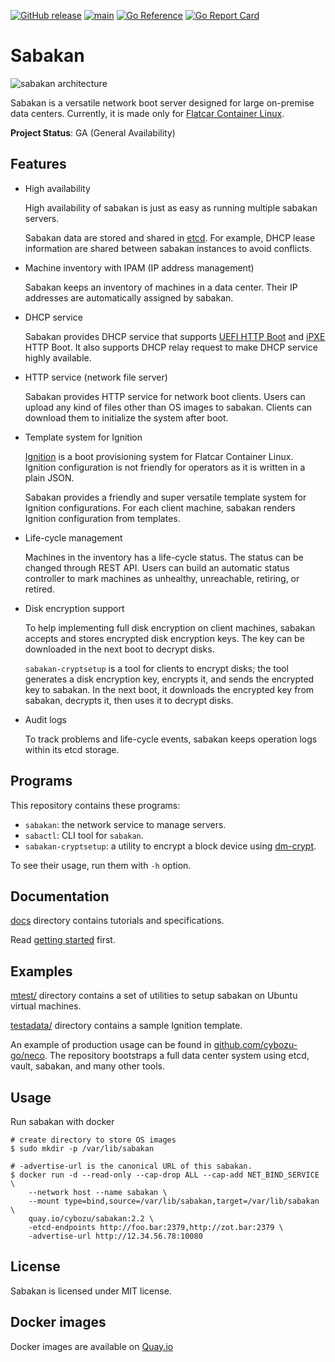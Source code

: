 [![GitHub release](https://img.shields.io/github/release/cybozu-go/sabakan.svg?maxAge=60)][releases]
[![main](https://github.com/cybozu-go/sabakan/actions/workflows/main.yaml/badge.svg)](https://github.com/cybozu-go/sabakan/actions/workflows/main.yaml)
[![Go Reference](https://pkg.go.dev/badge/github.com/cybozu-go/sabakan.svg)](https://pkg.go.dev/github.com/cybozu-go/sabakan)
[![Go Report Card](https://goreportcard.com/badge/github.com/cybozu-go/sabakan)](https://goreportcard.com/report/github.com/cybozu-go/sabakan)

Sabakan
=======

![sabakan architecture](http://www.plantuml.com/plantuml/svg/ZOv1ImCn58Jl-HL32zv2wUvDH4eLseE7Wlq3hvlNMimcahnKHFplIcAqIrtmai1yysPc4OM2fDwgm9sGErZ6XAKpw6oAmc62TmKO4jfHP6H4CV_pCT2CWLO12kKOslXNfyi1fgj0Rt-XTe0QQ6rvBte8FzJv_ANtWaSEfxh-bqNQqJCvJ1-EXoTPsiJgf_Ic95TFRHpHsmlzQuJpXf4VYlcVNqgD6ixfn7xFMGLcfwfMqczh_3N8c1cReym2z_vKGbKkWKulvyxxzTq6LrXljnliVS3EUydEvb_E1JkJUli9)
<!-- go to http://www.plantuml.com/plantuml/ and enter the above URL to edit the diagram. -->

Sabakan is a versatile network boot server designed for large on-premise data centers.
Currently, it is made only for [Flatcar Container Linux](https://www.flatcar-linux.org/).

**Project Status**: GA (General Availability)

Features
--------

* High availability

    High availability of sabakan is just as easy as running multiple sabakan servers.

    Sabakan data are stored and shared in [etcd][].  For example, DHCP lease information
    are shared between sabakan instances to avoid conflicts.

* Machine inventory with IPAM (IP address management)

    Sabakan keeps an inventory of machines in a data center.  Their IP addresses
    are automatically assigned by sabakan.

* DHCP service

    Sabakan provides DHCP service that supports [UEFI HTTP Boot][HTTPBoot]
    and [iPXE][] HTTP Boot.  It also supports DHCP relay request to make DHCP service
    highly available.

* HTTP service (network file server)

    Sabakan provides HTTP service for network boot clients.  Users can upload
    any kind of files other than OS images to sabakan.  Clients can download them
    to initialize the system after boot.

* Template system for Ignition

    [Ignition][] is a boot provisioning system for Flatcar Container Linux.
    Ignition configuration is not friendly for operators as it is written in a plain JSON.

    Sabakan provides a friendly and super versatile template system for Ignition configurations.
    For each client machine, sabakan renders Ignition configuration from templates.

* Life-cycle management

    Machines in the inventory has a life-cycle status.  The status can be changed through
    REST API.  Users can build an automatic status controller to mark machines as unhealthy,
    unreachable, retiring, or retired.

* Disk encryption support

    To help implementing full disk encryption on client machines, sabakan accepts and stores
    encrypted disk encryption keys.  The key can be downloaded in the next boot to decrypt
    disks.
    
    `sabakan-cryptsetup` is a tool for clients to encrypt disks; the tool generates a disk
    encryption key, encrypts it, and sends the encrypted key to sabakan.  In the next boot,
    it downloads the encrypted key from sabakan, decrypts it, then uses it to decrypt disks.

* Audit logs

    To track problems and life-cycle events, sabakan keeps operation logs
    within its etcd storage.

Programs
--------

This repository contains these programs:

* `sabakan`: the network service to manage servers.
* `sabactl`: CLI tool for `sabakan`.
* `sabakan-cryptsetup`: a utility to encrypt a block device using [dm-crypt][].

To see their usage, run them with `-h` option.

Documentation
-------------

[docs](docs/) directory contains tutorials and specifications.

Read [getting started](docs/getting_started.md) first.

Examples
--------

[mtest/](./mtest/) directory contains a set of utilities to setup sabakan on Ubuntu virtual machines.

[testadata/](./testdata/) directory contains a sample Ignition template.

An example of production usage can be found in [github.com/cybozu-go/neco](https://github.com/cybozu-go/neco).
The repository bootstraps a full data center system using etcd, vault, sabakan, and many other tools.

Usage
-----

Run sabakan with docker

```console
# create directory to store OS images
$ sudo mkdir -p /var/lib/sabakan

# -advertise-url is the canonical URL of this sabakan.
$ docker run -d --read-only --cap-drop ALL --cap-add NET_BIND_SERVICE \
    --network host --name sabakan \
    --mount type=bind,source=/var/lib/sabakan,target=/var/lib/sabakan \
    quay.io/cybozu/sabakan:2.2 \
    -etcd-endpoints http://foo.bar:2379,http://zot.bar:2379 \
    -advertise-url http://12.34.56.78:10080
```

License
-------

Sabakan is licensed under MIT license.

Docker images
-------------

Docker images are available on [Quay.io](https://quay.io/repository/cybozu/sabakan)

[releases]: https://github.com/cybozu-go/sabakan/releases
[etcd]: https://coreos.com/etcd/
[HTTPBoot]: https://github.com/tianocore/tianocore.github.io/wiki/HTTP-Boot
[iPXE]: https://ipxe.org/
[Ignition]: https://coreos.com/ignition/
[dm-crypt]: https://gitlab.com/cryptsetup/cryptsetup/wikis/DMCrypt
